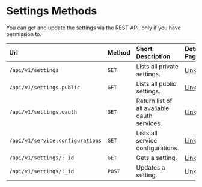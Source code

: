 # Settings Methods

You can get and update the settings via the REST API, only if you have permission to.

| Url | Method | Short Description | Details Page |
| :--- | :--- | :--- | :--- |
| `/api/v1/settings` | `GET` | Lists all private settings. | [Link](get.md) |
| `/api/v1/settings.public` | `GET` | Lists all public settings. | [Link](public.md) |
| `/api/v1/settings.oauth` | `GET` | Return list of all available oauth services. | [Link](oauth.md) |
| `/api/v1/service.configurations` | `GET` | Lists all service configurations. | [Link](service-configuration.md) |
| `/api/v1/settings/:_id` | `GET` | Gets a setting. | [Link](get-by-id.md) |
| `/api/v1/settings/:_id` | `POST` | Updates a setting. | [Link](update.md) |

